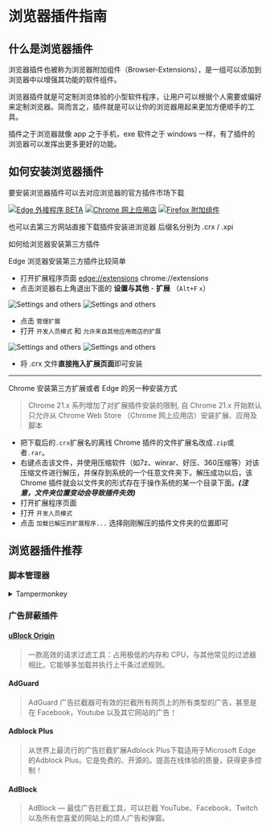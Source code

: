 # 浏览器插件指南

## 什么是浏览器插件

浏览器插件也被称为浏览器附加组件（Browser-Extensions），是一组可以添加到浏览器中以增强其功能的软件组件。

浏览器插件就是可定制浏览体验的小型软件程序，让用户可以根据个人需要或偏好来定制浏览器。简而言之，插件就是可以让你的浏览器用起来更加方便顺手的工具。

插件之于浏览器就像 app 之于手机，exe 软件之于 windows 一样，有了插件的浏览器可以发挥出更多更好的功能。

## 如何安装浏览器插件

要安装浏览器插件可以去对应浏览器的官方插件市场下载

[![Edge 外接程序 BETA](Photo/Badge/edge.png)](https://microsoftedge.microsoft.com/)
[![Chrome 网上应用店](Photo/Badge/chrome.png)](https://chrome.google.com/webstore/)
[![Firefox 附加组件](Photo/Badge/firefox.png)](https://addons.mozilla.org/zh-CN/firefox/)

也可以去第三方网站直接下载插件安装进浏览器 后缀名分别为 .crx / .xpi

<!-- <details> -->
<summary>如何给浏览器安装第三方插件</summary>

Edge 浏览器安装第三方插件比较简单

* 打开扩展程序页面 [edge://extensions](edge://extensions/) chrome://extensions
* 点击浏览器右上角退出下面的  **设置与其他** - **扩展** （`Alt+F` `x`）

![Settings and others](photo/Settings/Settings-and-others-Browser-Extensions.png#gh-light-mode-only)
![Settings and others](photo/Settings/Settings-and-others-Browser-Extensions-dark.png#gh-dark-mode-only)
* 点击 `管理扩展`
* 打开 `开发人员模式` 和 `允许来自其他应用商店的扩展`
  

![Settings and others](photo/Settings/Settings-and-others-Browser-Extensions-Dev.png#gh-light-mode-only)
![Settings and others](photo/Settings/Settings-and-others-Browser-Extensions-Dev-dark.png#gh-dark-mode-only)

* 将 .crx 文件**直接拖入扩展页面**即可安装

---

Chrome 安装第三方扩展或者 Edge 的另一种安装方式

>Chrome 21.x 系列增加了对扩展插件安装的限制, 自 Chrome 21.x 开始默认只允许从 Chrome Web Store （Chrome 网上应用店）安装扩展、应用及脚本

* 把下载后的`.crx`扩展名的离线 Chrome 插件的文件扩展名改成`.zip`或者`.rar`。
* 右键点击该文件，并使用压缩软件（如7z、winrar、好压、360压缩等）对该压缩文件进行解压，并保存到系统的一个任意文件夹下。解压成功以后，该 Chrome 插件就会以文件夹的形式存在于操作系统的某一个目录下面。***(注意，文件夹位置变动会导致插件失效)***
* 打开扩展程序页面
* 打开 `开发人员模式`
* 点击 `加载已解压的扩展程序...` 选择刚刚解压的插件文件夹的位置即可

</details>

</details>

## 浏览器插件推荐

### 脚本管理器

<details>
<summary>Tampermonkey</summary>

#### [Tampermonkey](https://www.tampermonkey.net/)

>Tampermonkey 是一款免费的浏览器扩展和最为流行的用户脚本管理器，它适用于 Chrome, Microsoft Edge, Safari, Opera Next, 和 Firefox。

这个插件的功能是通过编写脚本对网页进行任意更改，所以成为了最受欢迎的浏览器插件之一

[Tampermonkey 使用教程](https://github.com/XTsat/Tampermonkey-Guide)

安装地址：

[![Edge 外接程序 BETA](Photo/Badge/edge.png)](https://microsoftedge.microsoft.com/addons/detail/iikmkjmpaadaobahmlepeloendndfphd)
[![Chrome 网上应用店](Photo/Badge/chrome.png)](https://microsoftedge.microsoft.com/addons/detail/iikmkjmpaadaobahmlepeloendndfphd)
[![Firefox 附加组件](Photo/Badge/firefox.png)](https://addons.mozilla.org/en-US/firefox/addon/tampermonkey/)

</details>

### 广告屏蔽插件

#### [uBlock Origin](https://github.com/gorhill/uBlock)

>一款高效的请求过滤工具：占用极低的内存和 CPU，与其他常见的过滤器相比，它能够多加载并执行上千条过滤规则。

#### AdGuard

>AdGuard 广告拦截器可有效的拦截所有网页上的所有类型的广告，甚至是在 Facebook，Youtube 以及其它网站的广告！

#### Adblock Plus

>从世界上最流行的广告拦截扩展Adblock Plus下载适用于Microsoft Edge的Adblock Plus。它是免费的、开源的。提高在线体验的质量，获得更多控制！

#### AdBlock

>AdBlock — 最佳广告拦截工具，可以拦截 YouTube、Facebook、Twitch 以及所有您喜爱的网站上的烦人广告和弹窗。